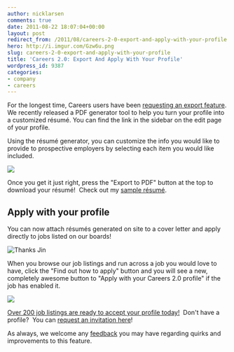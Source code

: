 ```yaml
---
author: nicklarsen
comments: true
date: 2011-08-22 18:07:04+00:00
layout: post
redirect_from: /2011/08/careers-2-0-export-and-apply-with-your-profile
hero: http://i.imgur.com/Gzw6u.png
slug: careers-2-0-export-and-apply-with-your-profile
title: 'Careers 2.0: Export And Apply With Your Profile'
wordpress_id: 9387
categories:
- company
- careers
---
```


For the longest time, Careers users have been [requesting an export feature](http://meta.stackoverflow.com/questions/27614/careers-cv-possible-export-functionality). We recently released a PDF generator tool to help you turn your profile into a customized résumé. You can find the link in the sidebar on the edit page of your profile.

Using the résumé generator, you can customize the info you would like to provide to prospective employers by selecting each item you would like included.

![](http://i.imgur.com/Gzw6u.png)

Once you get it just right, press the "Export to PDF" button at the top to download your résumé!  Check out my [sample résumé](http://careers.stackoverflow.com/cv/export/sample).


## Apply with your profile


You can now attach résumés generated on site to a cover letter and apply directly to jobs listed on our boards!

![Thanks Jin](http://farm2.static.flickr.com/1119/858389534_c7f37d44a0.jpg)

When you browse our job listings and run across a job you would love to have, click the "Find out how to apply" button and you will see a new, completely awesome button to "Apply with your Careers 2.0 profile" if the job has enabled it.

![](http://i.imgur.com/PwbBe.png)

[Over 200 job listings are ready to accept your profile today!](http://careers.stackoverflow.com/jobs/applyonly)  Don't have a profile?  You can [request an invitation here](http://careers.stackoverflow.com/cv/get-one)!

As always, we welcome any [feedback](http://meta.stackoverflow.com) you may have regarding quirks and improvements to this feature.
